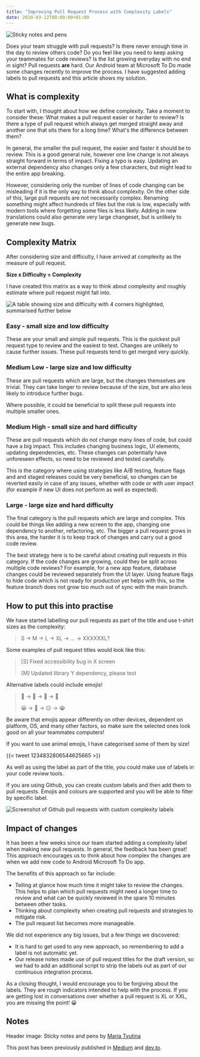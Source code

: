 ```yaml
---
title: "Improving Pull Request Process with Complexity Labels"
date: 2020-03-12T00:00:00+01:00
---
```


![Sticky notes and pens](/images/blogs/pull_request_labels/header.jpeg)

Does your team struggle with pull requests? Is there never enough time in the day to review others code? Do you feel like you need to keep asking your teammates for code reviews? Is the list growing everyday with no end in sight? Pull requests **are** hard. Our Android team at Microsoft To Do made some changes recently to improve the process. I have suggested adding labels to pull requests and this article shows my solution.

<!--more-->

## What is complexity

To start with, I thought about how we define complexity. Take a moment to consider these: What makes a pull request easier or harder to review? Is there a type of pull request which always get merged straight away and another one that sits there for a long time? What's the difference between them?

In general, the smaller the pull request, the easier and faster it should be to review. This is a good general rule, however one line change is not always straight forward in terms of impact. Fixing a typo is easy. Updating an external dependency also changes only a few characters, but might lead to the entire app breaking.

However, considering only the number of lines of code changing can be misleading if it is the only way to think about complexity. On the other side of this, large pull requests are not necessarily complex. Renaming something might affect hundreds of files but the risk is low, especially with modern tools where forgetting some files is less likely. Adding in new translations could also generate very large changeset, but is unlikely to generate new bugs.

## Complexity Matrix

After considering size and difficulty, I have arrived at complexity as the measure of pull request.

**Size x Difficulty = Complexity**

I have created this matrix as a way to think about complexity and roughly estimate where pull request might fall into.

![A table showing size and difficulty with 4 corners highlighted, summarised further below](/images/blogs/pull_request_labels/complexity_matrix.jpeg)

### Easy - small size and low difficulty

These are your small and simple pull requests. This is the quickest pull request type to review and the easiest to test. Changes are unlikely to cause further issues. These pull requests tend to get merged very quickly.

### Medium Low - large size and low difficulty

These are pull requests which are large, but the changes themselves are trivial. They can take longer to review because of the size, but are also less likely to introduce further bugs.

Where possible, it could be beneficial to split these pull requests into multiple smaller ones.

### Medium High - small size and hard difficulty

These are pull requests which do not change many lines of code, but could have a big impact. This includes changing business logic, UI elements, updating dependencies, etc. These changes can potentially have unforeseen effects, so need to be reviewed and tested carefully.

This is the category where using strategies like A/B testing, feature flags and and staged releases could be very beneficial, so changes can be reverted easily in case of any issues, whether with code or with user impact (for example if new UI does not perform as well as expected).

### Large - large size and hard difficulty

The final category is the pull requests which are large and complex. This could be things like adding a new screen to the app, changing one dependency to another, refactoring, etc. The bigger a pull request grows in this area, the harder it is to keep track of changes and carry out a good code review.

The best strategy here is to be careful about creating pull requests in this category. If the code changes are growing, could they be split across multiple code reviews? For example, for a new app feature, database changes could be reviewed separately from the UI layer. Using feature flags to hide code which is not ready for production yet helps with this, so the feature branch does not grow too much out of sync with the main branch.

## How to put this into practise

We have started labelling our pull requests as part of the title and use t-shirt sizes as the complexity:

> S -> M -> L -> XL -> ... -> XXXXXXL?

Some examples of pull request titles would look like this:

> [S] Fixed accessibility bug in X screen
>
> [M] Updated library Y dependency, please test

Alternative labels could include emojis!

> 🐇 -> 🦘 -> 🦙 -> 🦖
>
> 😀 -> 🙂 -> 😐 -> 😭

Be aware that emojis appear differently on other devices, dependent on platform, OS, and many other factors, so make sure the selected ones look good on all your teammates computers!

If you want to use animal emojis, I have categorised some of them by size!

<!-- https://twitter.com/Sigute_K/status/1234832806544625665 -->
{{< tweet 1234832806544625665 >}}

As well as using the label as part of the title, you could make use of labels in your code review tools.

If you are using Github, you can create custom labels and then add them to pull requests. Emojis and colours are supported and you will be able to filter by specific label.

![Screenshot of Github pull requests with custom complexity labels](/images/blogs/pull_request_labels/example_github.png)

## Impact of changes

It has been a few weeks since our team started adding a complexity label when making new pull requests. In general, the feedback has been great! This approach encourages us to think about how complex the changes are when we add new code to Android Microsoft To Do app.

The benefits of this approach so far include:

- Telling at glance how much time it might take to review the changes. This helps to plan which pull requests might need a longer time to review and what can be quickly reviewed in the spare 10 minutes between other tasks.
- Thinking about complexity when creating pull requests and strategies to mitigate risk.
- The pull request list becomes more manageable.

We did not experience any big issues, but a few things we discovered:

- It is hard to get used to any new approach, so remembering to add a label is not automatic yet.
- Our release notes made use of pull request titles for the draft version, so we had to add an additional script to strip the labels out as part of our continuous integration process.

As a closing thought, I would encourage you to be forgiving about the labels. They are rough indicators intended to help with the process. If you are getting lost in conversations over whether a pull request is XL or XXL, you are missing the point! 😀

## Notes

Header image: Sticky notes and pens by [Maria Tyutina](https://www.pexels.com/photo/white-click-pens-1017502/)

This post has been previously published in [Medium](https://medium.com/@sigute/improving-pull-request-process-with-complexity-labels-e47a59c54f21) and [dev.to](https://dev.to/sigute/improving-pull-request-process-with-complexity-labels-5bgf).
